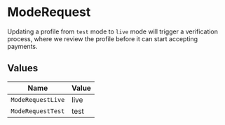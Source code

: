 # ModeRequest

Updating a profile from `test` mode to `live` mode will trigger a verification process, where we review
the profile before it can start accepting payments.


## Values

| Name              | Value             |
| ----------------- | ----------------- |
| `ModeRequestLive` | live              |
| `ModeRequestTest` | test              |